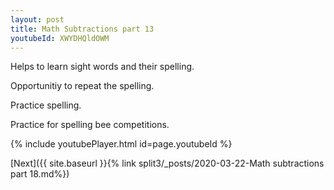 ```yaml
---
layout: post
title: Math Subtractions part 13
youtubeId: XWYDHQldOWM
---
```

 
 
Helps to learn sight words and their spelling.

Opportunitiy to repeat the spelling. 

Practice spelling. 
 
Practice for spelling bee competitions. 
 
{% include youtubePlayer.html id=page.youtubeId %}
 
 

[Next]({{ site.baseurl }}{% link  split3/_posts/2020-03-22-Math subtractions part 18.md%})
 
